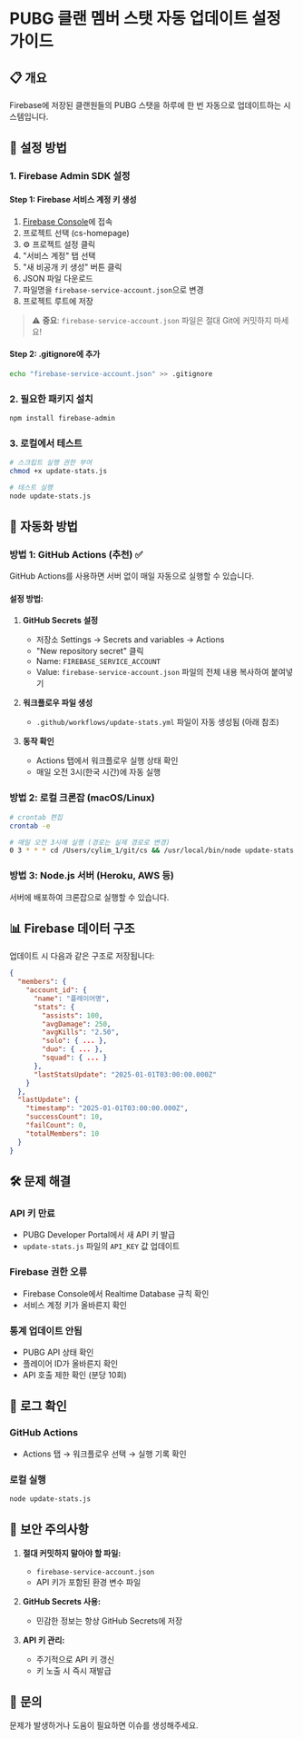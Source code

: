 # PUBG 클랜 멤버 스탯 자동 업데이트 설정 가이드

## 📋 개요
Firebase에 저장된 클랜원들의 PUBG 스탯을 하루에 한 번 자동으로 업데이트하는 시스템입니다.

## 🚀 설정 방법

### 1. Firebase Admin SDK 설정

#### Step 1: Firebase 서비스 계정 키 생성
1. [Firebase Console](https://console.firebase.google.com)에 접속
2. 프로젝트 선택 (cs-homepage)
3. ⚙️ 프로젝트 설정 클릭
4. "서비스 계정" 탭 선택
5. "새 비공개 키 생성" 버튼 클릭
6. JSON 파일 다운로드
7. 파일명을 `firebase-service-account.json`으로 변경
8. 프로젝트 루트에 저장

> ⚠️ **중요**: `firebase-service-account.json` 파일은 절대 Git에 커밋하지 마세요!

#### Step 2: .gitignore에 추가
```bash
echo "firebase-service-account.json" >> .gitignore
```

### 2. 필요한 패키지 설치

```bash
npm install firebase-admin
```

### 3. 로컬에서 테스트

```bash
# 스크립트 실행 권한 부여
chmod +x update-stats.js

# 테스트 실행
node update-stats.js
```

## 🔄 자동화 방법

### 방법 1: GitHub Actions (추천) ✅

GitHub Actions를 사용하면 서버 없이 매일 자동으로 실행할 수 있습니다.

#### 설정 방법:

1. **GitHub Secrets 설정**
   - 저장소 Settings → Secrets and variables → Actions
   - "New repository secret" 클릭
   - Name: `FIREBASE_SERVICE_ACCOUNT`
   - Value: `firebase-service-account.json` 파일의 전체 내용 복사하여 붙여넣기

2. **워크플로우 파일 생성**
   - `.github/workflows/update-stats.yml` 파일이 자동 생성됨 (아래 참조)

3. **동작 확인**
   - Actions 탭에서 워크플로우 실행 상태 확인
   - 매일 오전 3시(한국 시간)에 자동 실행

### 방법 2: 로컬 크론잡 (macOS/Linux)

```bash
# crontab 편집
crontab -e

# 매일 오전 3시에 실행 (경로는 실제 경로로 변경)
0 3 * * * cd /Users/cylim_1/git/cs && /usr/local/bin/node update-stats.js >> /var/log/pubg-stats-update.log 2>&1
```

### 방법 3: Node.js 서버 (Heroku, AWS 등)

서버에 배포하여 크론잡으로 실행할 수 있습니다.

## 📊 Firebase 데이터 구조

업데이트 시 다음과 같은 구조로 저장됩니다:

```json
{
  "members": {
    "account_id": {
      "name": "플레이어명",
      "stats": {
        "assists": 100,
        "avgDamage": 250,
        "avgKills": "2.50",
        "solo": { ... },
        "duo": { ... },
        "squad": { ... }
      },
      "lastStatsUpdate": "2025-01-01T03:00:00.000Z"
    }
  },
  "lastUpdate": {
    "timestamp": "2025-01-01T03:00:00.000Z",
    "successCount": 10,
    "failCount": 0,
    "totalMembers": 10
  }
}
```

## 🛠️ 문제 해결

### API 키 만료
- PUBG Developer Portal에서 새 API 키 발급
- `update-stats.js` 파일의 `API_KEY` 값 업데이트

### Firebase 권한 오류
- Firebase Console에서 Realtime Database 규칙 확인
- 서비스 계정 키가 올바른지 확인

### 통계 업데이트 안됨
- PUBG API 상태 확인
- 플레이어 ID가 올바른지 확인
- API 호출 제한 확인 (분당 10회)

## 📝 로그 확인

### GitHub Actions
- Actions 탭 → 워크플로우 선택 → 실행 기록 확인

### 로컬 실행
```bash
node update-stats.js
```

## 🔐 보안 주의사항

1. **절대 커밋하지 말아야 할 파일:**
   - `firebase-service-account.json`
   - API 키가 포함된 환경 변수 파일

2. **GitHub Secrets 사용:**
   - 민감한 정보는 항상 GitHub Secrets에 저장

3. **API 키 관리:**
   - 주기적으로 API 키 갱신
   - 키 노출 시 즉시 재발급

## 📧 문의
문제가 발생하거나 도움이 필요하면 이슈를 생성해주세요.
